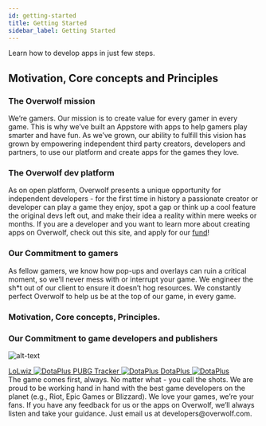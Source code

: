 ```yaml
---
id: getting-started
title: Getting Started
sidebar_label: Getting Started
---
```


Learn how to develop apps in just few steps.
## Motivation, Core concepts and Principles

### The Overwolf mission

We’re gamers. Our mission is to create value for every gamer in every game. This is why we’ve built an Appstore with apps to help gamers play smarter and have fun. As we’ve grown, our ability to fulfill this vision has grown by empowering independent third party creators, developers and partners, to use our platform and create apps for the games they love.

### The Overwolf dev platform

As on open platform, Overwolf presents a unique opportunity for independent developers - for the first time in history a passionate creator or developer can play a game they enjoy, spot a gap or think up a cool feature the original devs left out, and make their idea a reality within mere weeks or months. If you are a developer and you want to learn more about creating apps on Overwolf, check out this site, and apply for our [fund](https://www.overwolf.com/fund/home)!

### Our Commitment to gamers

As fellow gamers, we know how pop-ups and overlays can ruin a critical moment, so we’ll never mess with or interrupt your game. We engineer the sh*t out of our client to ensure it doesn’t hog resources. We constantly perfect Overwolf to help us be at the top of our game, in every game.

### Motivation, Core concepts, Principles.
### Our Commitment to game developers and publishers

![alt-text](https://i.imgur.com/bszAzeV.png)
<div class="box">
  <a data-fancybox="gallery" data-caption="LoLwiz" href="https://www.youtube.com/watch?v=nJhuNtDPbxo">
    LoLwiz
    <span class="thumb">
      <img src="https://img.youtube.com/vi/nJhuNtDPbxo/maxresdefault.jpg" alt="DotaPlus">
    </span>
  </a>
  <a data-fancybox="gallery" data-caption="PUBG Tracker" href="https://www.youtube.com/watch?v=xiG_cCI9s-E">
    PUBG Tracker
    <span class="thumb">
      <img src="http://img.youtube.com/vi/xiG_cCI9s-E/maxresdefault.jpg" alt="DotaPlus">
    </span>
  </a>
  <a data-fancybox="gallery" data-caption="DotaPlus" href="https://www.youtube.com/watch?v=dDSmntPc_SY">
    DotaPlus
    <span class="thumb">
      <img src="https://img.youtube.com/vi/dDSmntPc_SY/maxresdefault.jpg" alt="DotaPlus">
    </span>
  </a>
</div>
The game comes first, always. No matter what - you call the shots. We are proud to be working hand in hand with the best game developers on the planet (e.g., Riot, Epic Games or Blizzard). We love your games, we’re your fans. If you have any feedback for us or the apps on Overwolf, we’ll always listen and take your guidance. Just email us at developers@overwolf.com.
